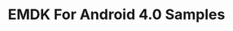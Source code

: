 ---
publish: false
title: EMDK For Android 4.0 Samples
layout: list-samples.html
downloads:
  - title: Android Studio Projects
    url: https://github.com/developer-zebra/samples-emdkforandroid-4_0/archive/AllSamples.zip 
  - title: ADT Eclipse Projects
    url: https://github.com/developer-zebra/samples-emdkforandroid-4_0-ADT/archive/AllSamples.zip   

---